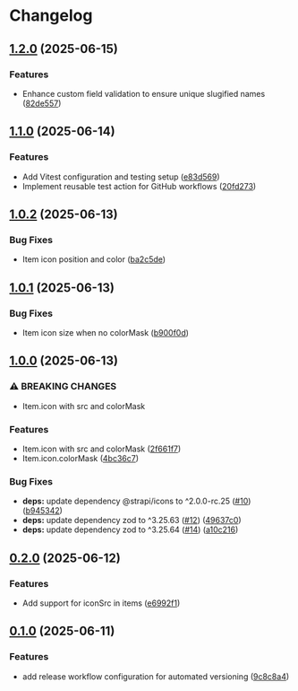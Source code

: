 # Changelog

## [1.2.0](https://github.com/ChristopheCVB/strapi-plugin-generic-custom-fields/compare/v1.1.0...v1.2.0) (2025-06-15)


### Features

* Enhance custom field validation to ensure unique slugified names ([82de557](https://github.com/ChristopheCVB/strapi-plugin-generic-custom-fields/commit/82de5575f3716824177722441667700043b53c14))

## [1.1.0](https://github.com/ChristopheCVB/strapi-plugin-generic-custom-fields/compare/v1.0.2...v1.1.0) (2025-06-14)


### Features

* Add Vitest configuration and testing setup ([e83d569](https://github.com/ChristopheCVB/strapi-plugin-generic-custom-fields/commit/e83d569572ddface1974f0f6cc6cf64bb6a4531e))
* Implement reusable test action for GitHub workflows ([20fd273](https://github.com/ChristopheCVB/strapi-plugin-generic-custom-fields/commit/20fd273d560984dddc65ded6071ead87431c4c59))

## [1.0.2](https://github.com/ChristopheCVB/strapi-plugin-generic-custom-fields/compare/v1.0.1...v1.0.2) (2025-06-13)


### Bug Fixes

* Item icon position and color ([ba2c5de](https://github.com/ChristopheCVB/strapi-plugin-generic-custom-fields/commit/ba2c5de0fc52a2873b5812f7e1d93ee9058cc5e6))

## [1.0.1](https://github.com/ChristopheCVB/strapi-plugin-generic-custom-fields/compare/v1.0.0...v1.0.1) (2025-06-13)


### Bug Fixes

* Item icon size when no colorMask ([b900f0d](https://github.com/ChristopheCVB/strapi-plugin-generic-custom-fields/commit/b900f0d44e349a6cc60dd0c0e78c76ff023ae050))

## [1.0.0](https://github.com/ChristopheCVB/strapi-plugin-generic-custom-fields/compare/v0.2.0...v1.0.0) (2025-06-13)


### ⚠ BREAKING CHANGES

* Item.icon with src and colorMask

### Features

* Item.icon with src and colorMask ([2f661f7](https://github.com/ChristopheCVB/strapi-plugin-generic-custom-fields/commit/2f661f74bd0a398f7c2ce0ea25f9c4725483315c))
* Item.icon.colorMask ([4bc36c7](https://github.com/ChristopheCVB/strapi-plugin-generic-custom-fields/commit/4bc36c771cdc401241bd9b9e6ea4e69b6459ac0e))


### Bug Fixes

* **deps:** update dependency @strapi/icons to ^2.0.0-rc.25 ([#10](https://github.com/ChristopheCVB/strapi-plugin-generic-custom-fields/issues/10)) ([b945342](https://github.com/ChristopheCVB/strapi-plugin-generic-custom-fields/commit/b945342f6e33e2af26abc9396c2e71550a2fc9fd))
* **deps:** update dependency zod to ^3.25.63 ([#12](https://github.com/ChristopheCVB/strapi-plugin-generic-custom-fields/issues/12)) ([49637c0](https://github.com/ChristopheCVB/strapi-plugin-generic-custom-fields/commit/49637c0df0df1bd34f6c48ca07ca475c6ed871d8))
* **deps:** update dependency zod to ^3.25.64 ([#14](https://github.com/ChristopheCVB/strapi-plugin-generic-custom-fields/issues/14)) ([a10c216](https://github.com/ChristopheCVB/strapi-plugin-generic-custom-fields/commit/a10c216085d1be8a2d30537a2f4ad60ae3d7f9b7))

## [0.2.0](https://github.com/ChristopheCVB/strapi-plugin-generic-custom-fields/compare/v0.1.0...v0.2.0) (2025-06-12)


### Features

* Add support for iconSrc in items ([e6992f1](https://github.com/ChristopheCVB/strapi-plugin-generic-custom-fields/commit/e6992f100ee42a0c7fe4855c88239e9a1c44a0bb))

## [0.1.0](https://github.com/ChristopheCVB/strapi-plugin-generic-custom-fields/compare/0.0.9...v0.1.0) (2025-06-11)


### Features

* add release workflow configuration for automated versioning ([9c8c8a4](https://github.com/ChristopheCVB/strapi-plugin-generic-custom-fields/commit/9c8c8a4d0559a488ac67622ac2b0120466b6c116))
